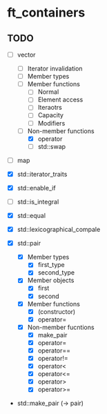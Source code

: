 # ft_containers

## TODO
- [ ] vector
  - [ ] Iterator invalidation
  - [ ] Member types
  - [ ] Member functions
    - [ ] Normal
    - [ ] Element access
    - [ ] Iteraotrs
    - [ ] Capacity
    - [ ] Modifiers
  - [ ] Non-member functions
    - [x] operator
    - [ ] std::swap

- [ ] map

- [x] std::iterator_traits
- [x] std::enable_if
- [ ] std::is_integral
- [x] std::equal 
- [x] std::lexicographical_compale
- [x] std::pair
  - [x] Member types
    - [x] first_type
    - [x] second_type
  - [x] Member objects
    - [x] first
    - [x] second
  - [x] Member functions
    - [x] (constructor)
    - [x] operator=
  - [x] Non-member fucntions
    - [x] make_pair
    - [x] operator=
    - [x] operator==
    - [x] operator!=
    - [x] operator<
    - [x] operator<=
    - [x] operator>
    - [x] operator>=
- std::make_pair (-> pair)


